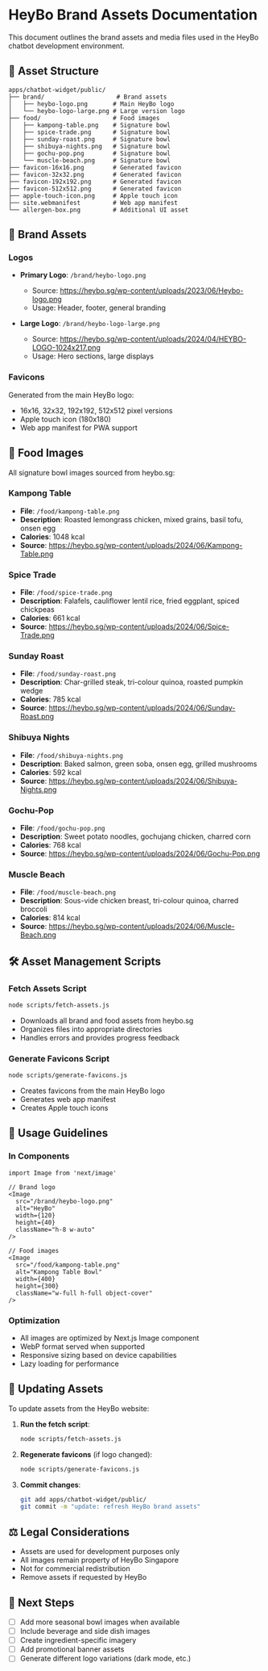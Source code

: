 # HeyBo Brand Assets Documentation

This document outlines the brand assets and media files used in the HeyBo chatbot development environment.

## 📁 Asset Structure

```
apps/chatbot-widget/public/
├── brand/                    # Brand assets
│   ├── heybo-logo.png       # Main HeyBo logo
│   └── heybo-logo-large.png # Large version logo
├── food/                    # Food images
│   ├── kampong-table.png    # Signature bowl
│   ├── spice-trade.png      # Signature bowl
│   ├── sunday-roast.png     # Signature bowl
│   ├── shibuya-nights.png   # Signature bowl
│   ├── gochu-pop.png        # Signature bowl
│   └── muscle-beach.png     # Signature bowl
├── favicon-16x16.png        # Generated favicon
├── favicon-32x32.png        # Generated favicon
├── favicon-192x192.png      # Generated favicon
├── favicon-512x512.png      # Generated favicon
├── apple-touch-icon.png     # Apple touch icon
├── site.webmanifest         # Web app manifest
└── allergen-box.png         # Additional UI asset
```

## 🎨 Brand Assets

### Logos
- **Primary Logo**: `/brand/heybo-logo.png`
  - Source: https://heybo.sg/wp-content/uploads/2023/06/Heybo-logo.png
  - Usage: Header, footer, general branding
  
- **Large Logo**: `/brand/heybo-logo-large.png`
  - Source: https://heybo.sg/wp-content/uploads/2024/04/HEYBO-LOGO-1024x217.png
  - Usage: Hero sections, large displays

### Favicons
Generated from the main HeyBo logo:
- 16x16, 32x32, 192x192, 512x512 pixel versions
- Apple touch icon (180x180)
- Web app manifest for PWA support

## 🍲 Food Images

All signature bowl images sourced from heybo.sg:

### Kampong Table
- **File**: `/food/kampong-table.png`
- **Description**: Roasted lemongrass chicken, mixed grains, basil tofu, onsen egg
- **Calories**: 1048 kcal
- **Source**: https://heybo.sg/wp-content/uploads/2024/06/Kampong-Table.png

### Spice Trade
- **File**: `/food/spice-trade.png`
- **Description**: Falafels, cauliflower lentil rice, fried eggplant, spiced chickpeas
- **Calories**: 661 kcal
- **Source**: https://heybo.sg/wp-content/uploads/2024/06/Spice-Trade.png

### Sunday Roast
- **File**: `/food/sunday-roast.png`
- **Description**: Char-grilled steak, tri-colour quinoa, roasted pumpkin wedge
- **Calories**: 785 kcal
- **Source**: https://heybo.sg/wp-content/uploads/2024/06/Sunday-Roast.png

### Shibuya Nights
- **File**: `/food/shibuya-nights.png`
- **Description**: Baked salmon, green soba, onsen egg, grilled mushrooms
- **Calories**: 592 kcal
- **Source**: https://heybo.sg/wp-content/uploads/2024/06/Shibuya-Nights.png

### Gochu-Pop
- **File**: `/food/gochu-pop.png`
- **Description**: Sweet potato noodles, gochujang chicken, charred corn
- **Calories**: 768 kcal
- **Source**: https://heybo.sg/wp-content/uploads/2024/06/Gochu-Pop.png

### Muscle Beach
- **File**: `/food/muscle-beach.png`
- **Description**: Sous-vide chicken breast, tri-colour quinoa, charred broccoli
- **Calories**: 814 kcal
- **Source**: https://heybo.sg/wp-content/uploads/2024/06/Muscle-Beach.png

## 🛠️ Asset Management Scripts

### Fetch Assets Script
```bash
node scripts/fetch-assets.js
```
- Downloads all brand and food assets from heybo.sg
- Organizes files into appropriate directories
- Handles errors and provides progress feedback

### Generate Favicons Script
```bash
node scripts/generate-favicons.js
```
- Creates favicons from the main HeyBo logo
- Generates web app manifest
- Creates Apple touch icons

## 📝 Usage Guidelines

### In Components
```tsx
import Image from 'next/image'

// Brand logo
<Image
  src="/brand/heybo-logo.png"
  alt="HeyBo"
  width={120}
  height={40}
  className="h-8 w-auto"
/>

// Food images
<Image
  src="/food/kampong-table.png"
  alt="Kampong Table Bowl"
  width={400}
  height={300}
  className="w-full h-full object-cover"
/>
```

### Optimization
- All images are optimized by Next.js Image component
- WebP format served when supported
- Responsive sizing based on device capabilities
- Lazy loading for performance

## 🔄 Updating Assets

To update assets from the HeyBo website:

1. **Run the fetch script**:
   ```bash
   node scripts/fetch-assets.js
   ```

2. **Regenerate favicons** (if logo changed):
   ```bash
   node scripts/generate-favicons.js
   ```

3. **Commit changes**:
   ```bash
   git add apps/chatbot-widget/public/
   git commit -m "update: refresh HeyBo brand assets"
   ```

## ⚖️ Legal Considerations

- Assets are used for development purposes only
- All images remain property of HeyBo Singapore
- Not for commercial redistribution
- Remove assets if requested by HeyBo

## 🎯 Next Steps

- [ ] Add more seasonal bowl images when available
- [ ] Include beverage and side dish images
- [ ] Create ingredient-specific imagery
- [ ] Add promotional banner assets
- [ ] Generate different logo variations (dark mode, etc.)
